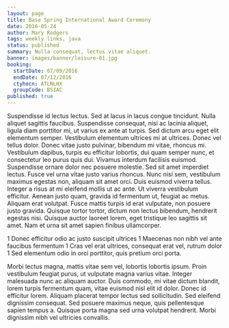 ```yaml
---
layout: page
title: Base Spring International Award Ceremony
date: 2016-05-24
author: Mary Rodgers
tags: weekly links, java
status: published
summary: Nulla consequat, lectus vitae aliquet.
banner: images/banner/leisure-01.jpg
booking:
  startDate: 07/09/2016
  endDate: 07/12/2016
  ctyhocn: ATLNLHX
  groupCode: BSIAC
published: true
---
```

Suspendisse id lectus lectus. Sed at lacus in lacus congue tincidunt. Nulla aliquet sagittis faucibus. Suspendisse consequat, nisi ac lacinia aliquet, ligula diam porttitor mi, ut varius ex ante at turpis. Sed dictum arcu eget elit elementum semper. Vestibulum elementum ultrices mi at ultrices. Donec vel tellus dolor. Donec vitae justo pulvinar, bibendum mi vitae, rhoncus mi. Vestibulum dapibus, turpis eu efficitur lobortis, dui quam semper nunc, et consectetur leo purus quis dui. Vivamus interdum facilisis euismod.
Suspendisse ornare dolor nec posuere molestie. Sed sit amet imperdiet lectus. Fusce vel urna vitae justo varius rhoncus. Nunc nisi sem, vestibulum maximus egestas non, aliquam sit amet orci. Duis euismod viverra tellus. Integer a risus at mi eleifend mollis ut ac ante. Ut viverra vestibulum efficitur. Aenean justo quam, gravida id fermentum ut, feugiat ac metus. Aliquam erat volutpat. Fusce mattis turpis id erat vulputate, non posuere justo gravida. Quisque tortor tortor, dictum non lectus bibendum, hendrerit egestas nisi. Quisque auctor laoreet lorem, eget tristique leo sagittis sit amet. Nam et urna sit amet sapien finibus ullamcorper.

1 Donec efficitur odio ac justo suscipit ultrices
1 Maecenas non nibh vel ante faucibus fermentum
1 Cras vel erat ultrices, consequat erat vel, rutrum dolor
1 Sed elementum odio in orci porttitor, quis pretium orci porta.

Morbi lectus magna, mattis vitae sem vel, lobortis lobortis ipsum. Proin vestibulum feugiat purus, ut vulputate magna varius vitae. Integer malesuada nunc ac aliquam auctor. Duis commodo, mi vitae dictum blandit, lorem turpis fermentum quam, vitae euismod nisl elit id dolor. Donec id efficitur lorem. Aliquam placerat tempor lectus sed sollicitudin. Sed eleifend dignissim consequat. Sed posuere maximus neque, quis pellentesque sapien tempus a. Quisque porta magna sed urna volutpat hendrerit. Morbi dignissim nibh vel ultricies convallis.
